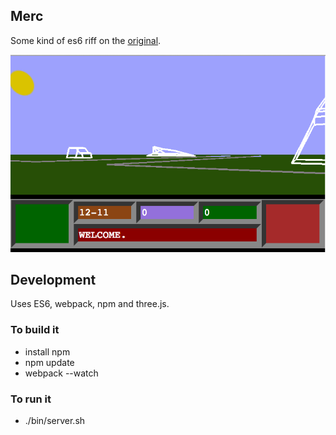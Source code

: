## Merc

Some kind of es6 riff on the [original](http://plus4world.powweb.com/software/Mercenary_Escape_From_Targ).

![screenshot](https://raw.githubusercontent.com/uzudil/merc/master/images/screen.png)

## Development

Uses ES6, webpack, npm and three.js.

### To build it

- install npm
- npm update
- webpack --watch

### To run it

- ./bin/server.sh
 
